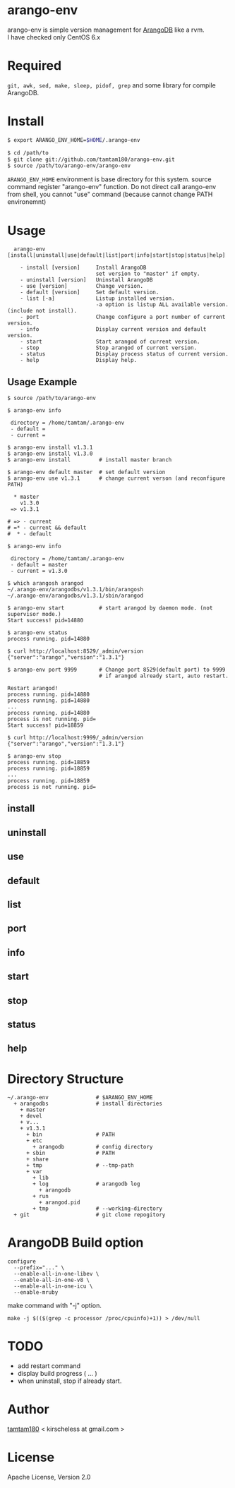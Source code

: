 
# arango-env #

arango-env is simple version management for [ArangoDB](https://github.com/triAGENS/ArangoDB/) like a rvm.  
I have checked only CentOS 6.x

# Required #

`git, awk, sed, make, sleep, pidof, grep` and some library for compile ArangoDB.

# Install #

```bash
$ export ARANGO_ENV_HOME=$HOME/.arango-env

$ cd /path/to
$ git clone git://github.com/tamtam180/arango-env.git
$ source /path/to/arango-env/arango-env
```

`ARANGO_ENV_HOME` environment is base directory for this system.
source command register "arango-env" function.
Do not direct call arango-env from shell, you cannot "use" command (because cannot change PATH environemnt)

# Usage #

```
  arango-env [install|uninstall|use|default|list|port|info|start|stop|status|help]

    - install [version]     Install ArangoDB
                            set version to "master" if empty.
    - uninstall [version]   Uninstall ArangoDB
    - use [version]         Change version.
    - default [version]     Set default version.
    - list [-a]             Listup installed version.
                            -a option is listup ALL available version. (include not install).
    - port                  Change configure a port number of current version.
    - info                  Display current version and default version.
    - start                 Start arangod of current version.
    - stop                  Stop arangod of current version.
    - status                Display process status of current version.
    - help                  Display help.
```

## Usage Example ##

```
$ source /path/to/arango-env

$ arango-env info

 directory = /home/tamtam/.arango-env
 - default = 
 - current = 

$ arango-env install v1.3.1
$ arango-env install v1.3.0
$ arango-env install         # install master branch

$ arango-env default master  # set default version
$ arango-env use v1.3.1      # change current verson (and reconfigure PATH)

  * master
    v1.3.0
 => v1.3.1

# => - current
# =* - current && default
#  * - default

$ arango-env info

 directory = /home/tamtam/.arango-env
 - default = master
 - current = v1.3.0

$ which arangosh arangod
~/.arango-env/arangodbs/v1.3.1/bin/arangosh
~/.arango-env/arangodbs/v1.3.1/sbin/arangod

$ arango-env start           # start arangod by daemon mode. (not supervisor mode.)
Start success! pid=14880

$ arango-env status
process running. pid=14880

$ curl http://localhost:8529/_admin/version
{"server":"arango","version":"1.3.1"}

$ arango-env port 9999       # Change port 8529(default port) to 9999
                             # if arangod already start, auto restart.

Restart arangod!
process running. pid=14880
process running. pid=14880
...
process running. pid=14880
process is not running. pid=
Start success! pid=18859

$ curl http://localhost:9999/_admin/version
{"server":"arango","version":"1.3.1"}

$ arango-env stop
process running. pid=18859
process running. pid=18859
...
process running. pid=18859
process is not running. pid=
```

## install ##
## uninstall ##
## use ##
## default ##
## list ##
## port ##
## info ##
## start ##
## stop ##
## status ##
## help ##


# Directory Structure #

```
~/.arango-env               # $ARANGO_ENV_HOME
  + arangodbs               # install directories
    + master
    + devel
    + v...
    + v1.3.1
      + bin                 # PATH
      + etc
        + arangodb          # config directory
      + sbin                # PATH
      + share
      + tmp                 # --tmp-path
      + var
        + lib
        + log               # arangodb log
          + arangodb
        + run
          + arangod.pid
        + tmp               # --working-directory
  + git                     # git clone repogitory
```

# ArangoDB Build option #

```
configure
  --prefix="..." \
  --enable-all-in-one-libev \
  --enable-all-in-one-v8 \
  --enable-all-in-one-icu \
  --enable-mruby
```

make command with "-j" option.

```
make -j $(($(grep -c processor /proc/cpuinfo)+1)) > /dev/null
```

# TODO #

* add restart command
* display build progress ( ... )
* when uninstall, stop if already start.

# Author #

[tamtam180](https://twitter.com/tamtam180) < kirscheless at gmail.com >

# License #

Apache License, Version 2.0



